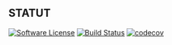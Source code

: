 STATUT
------

[![Software License](https://img.shields.io/badge/license-Apache%202-blue.svg?style=flat-square)](LICENSE.md)
[![Build Status](https://api.travis-ci.com/viduc/personna.svg)](https://travis-ci.com/viduc/personna)
[![codecov](https://codecov.io/gh/viduc/personna/branch/main/graph/badge.svg?token=HWUAZVKDIS)](https://codecov.io/gh/viduc/personna)